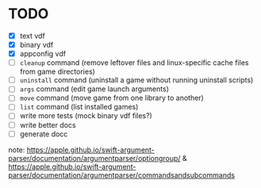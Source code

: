 # TODO

- [x] text vdf
- [x] binary vdf
- [x] appconfig vdf
- [ ] `cleanup` command (remove leftover files and linux-specific cache files from game directories)
- [ ] `uninstall` command (uninstall a game without running uninstall scripts)
- [ ] `args` command (edit game launch arguments)
- [ ] `move` command (move game from one library to another)
- [ ] `list` command (list installed games)
- [ ] write more tests (mock binary vdf files?)
- [ ] write better docs
- [ ] generate docc

note: https://apple.github.io/swift-argument-parser/documentation/argumentparser/optiongroup/ & https://apple.github.io/swift-argument-parser/documentation/argumentparser/commandsandsubcommands
